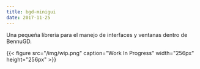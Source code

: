 ```yaml
---
title: bgd-minigui
date: 2017-11-25
---
```


Una pequeña libreria para el manejo de interfaces y ventanas dentro de BennuGD.

{{< figure src="/img/wip.png" caption="Work In Progress" width="256px" height="256px" >}}